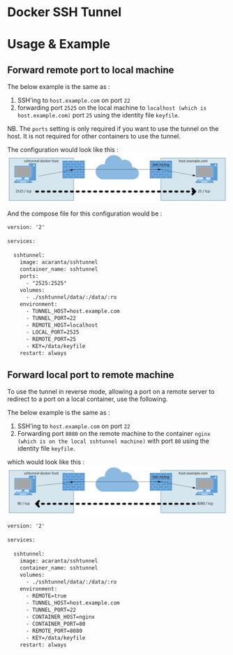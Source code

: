 # Docker SSH Tunnel

# Usage & Example
## Forward remote port to local machine
The below example is the same as :
1. SSH'ing to `host.example.com` on port `22`
2. forwarding port `2525` on the local machine to `localhost (which is host.example.com)` port `25` using the identity file `keyfile`. 

NB. The `ports` setting is only required if you want to use the tunnel on the host. It is not required for other containers to use the tunnel.

The configuration would look like this :
![](img/sshtunnel%20example%20direct.png)

And the compose file for this configuration would be :

```
version: '2'

services:

  sshtunnel:
    image: acaranta/sshtunnel
    container_name: sshtunnel
    ports:
      - "2525:2525"
    volumes:
      - ./sshtunnel/data/:/data/:ro
    environment:
      - TUNNEL_HOST=host.example.com
      - TUNNEL_PORT=22
      - REMOTE_HOST=localhost
      - LOCAL_PORT=2525
      - REMOTE_PORT=25
      - KEY=/data/keyfile
    restart: always
```

## Forward local port to remote machine
To use the tunnel in reverse mode, allowing a port on a remote server to redirect to a port on a local container, use the following. 

The below example is the same as :
1. SSH'ing to `host.example.com` on port `22`
2. Forwarding port `8080` on the remote machine to the container `nginx (which is on the local sshtunnel machine)` with port `80` using the identity file `keyfile`.

which would look like this :
![](img/sshtunnel%20example%20reverse.png)

```
version: '2'

services:

  sshtunnel:
    image: acaranta/sshtunnel
    container_name: sshtunnel
    volumes:
      - ./sshtunnel/data/:/data/:ro
    environment:
      - REMOTE=true
      - TUNNEL_HOST=host.example.com
      - TUNNEL_PORT=22
      - CONTAINER_HOST=nginx
      - CONTAINER_PORT=80
      - REMOTE_PORT=8080
      - KEY=/data/keyfile
    restart: always
```
